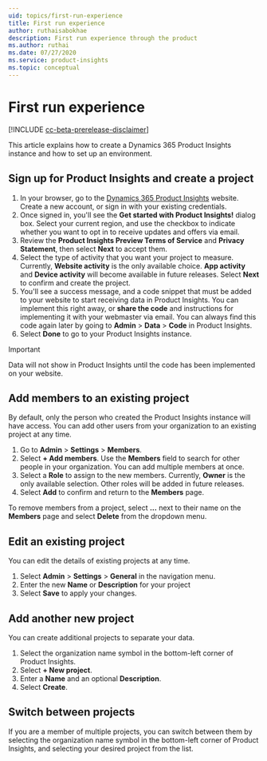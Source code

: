 ```yaml
---
uid: topics/first-run-experience
title: First run experience
author: ruthaisabokhae
description: First run experience through the product
ms.author: ruthai
ms.date: 07/27/2020
ms.service: product-insights
ms.topic: conceptual
---
```


# First run experience

[!INCLUDE [cc-beta-prerelease-disclaimer]( includes/cc-beta-prerelease-disclaimer.md)]

This article explains how to create a Dynamics 365 Product Insights instance and how to set up an environment.

## Sign up for Product Insights and create a project

1. In your browser, go to the [Dynamics 365 Product Insights](https://pi.dynamics.com/) website. Create a new account, or sign in with your existing credentials.
2. Once signed in, you'll see the **Get started with Product Insights!** dialog box. Select your current region, and use the checkbox to indicate whether you want to opt in to receive updates and offers via email.
3. Review the **Product Insights Preview Terms of Service** and **Privacy Statement**, then select **Next** to accept them.
4. Select the type of activity that you want your project to measure. Currently, **Website activity** is the only available choice. **App activity** and **Device activity** will become available in future releases. Select **Next** to confirm and create the project.
5. You'll see a success message, and a code snippet that must be added to your website to start receiving data in Product Insights. You can implement this right away, or **share the code** and instructions for implementing it with your webmaster via email. You can always find this code again later by going to **Admin** > **Data** > **Code** in Product Insights.
6. Select **Done** to go to your Product Insights instance.

> [!IMPORTANT]
> Data will not show in Product Insights until the code has been implemented on your website.

## Add members to an existing project

By default, only the person who created the Product Insights instance will have access. You can add other users from your organization to an existing project at any time.

1. Go to **Admin** > **Settings** > **Members**.
2. Select **+ Add members**. Use the **Members** field to search for other people in your organization. You can add multiple members at once.
3. Select a **Role** to assign to the new members. Currently, **Owner** is the only available selection. Other roles will be added in future releases.
4. Select **Add** to confirm and return to the **Members** page.

To remove members from a project, select **...** next to their name on the **Members** page and select **Delete** from the dropdown menu.

## Edit an existing project

You can edit the details of existing projects at any time.

1. Select **Admin** > **Settings** > **General** in the navigation menu.
1. Enter the new **Name** or **Description** for your project
1. Select **Save** to apply your changes.

## Add another new project

You can create additional projects to separate your data.

1. Select the organization name symbol in the bottom-left corner of Product Insights.
2. Select **+ New project**.
3. Enter a **Name** and an optional **Description**.
4. Select **Create**.

## Switch between projects

If you are a member of multiple projects, you can switch between them by selecting the organization name symbol in the bottom-left corner of Product Insights, and selecting your desired project from the list.
